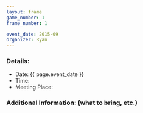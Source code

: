 ```yaml
---
layout: frame
game_number: 1
frame_number: 1

event_date: 2015-09
organizer: Ryan
---
```



### Details:
- Date: {{ page.event_date }}
- Time:
- Meeting Place:

### Additional Information: (what to bring, etc.)
